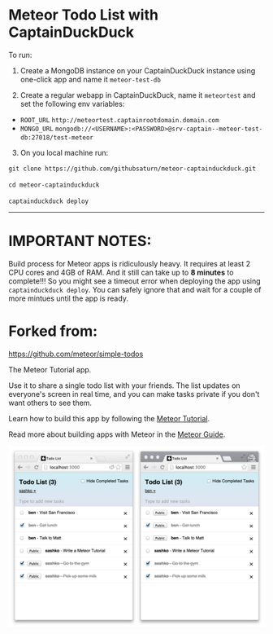 # Meteor Todo List with CaptainDuckDuck


To run:

1. Create a MongoDB instance on your CaptainDuckDuck instance using one-click app and name it `meteor-test-db`

2. Create a regular webapp in CaptainDuckDuck, name it `meteortest` and set the following env variables:
- `ROOT_URL` `http://meteortest.captainrootdomain.domain.com`
- `MONGO_URL` `mongodb://<USERNAME>:<PASSWORD>@srv-captain--meteor-test-db:27018/test-meteor`

3. On you local machine run:

```
git clone https://github.com/githubsaturn/meteor-captainduckduck.git

cd meteor-captainduckduck

captainduckduck deploy

```

--------------


# IMPORTANT NOTES:

Build process for Meteor apps is ridiculously heavy. It requires at least 2 CPU cores and 4GB of RAM. And it still can take up to **8 minutes** to complete!!! So you might see a timeout error when deploying the app using `captainduckduck deploy`. You can safely ignore that and wait for a couple of more mintues until the app is ready.


# Forked from:
https://github.com/meteor/simple-todos


The Meteor Tutorial app.

Use it to share a single todo list with your friends. The list updates on everyone's screen in real time, and you can make tasks private if you don't want others to see them.

Learn how to build this app by following the [Meteor Tutorial](http://www.meteor.com/install).

Read more about building apps with Meteor in the [Meteor Guide](http://guide.meteor.com).

![screenshot](screenshot.png)
